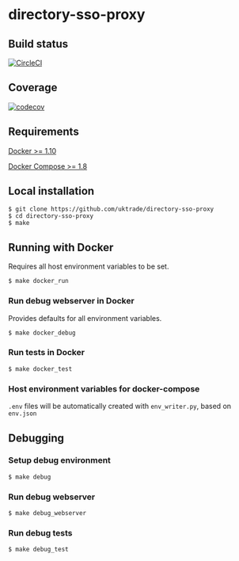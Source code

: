 # directory-sso-proxy

## Build status

[![CircleCI](https://circleci.com/gh/uktrade/directory-sso-proxy/tree/master.svg?style=svg)](https://circleci.com/gh/uktrade/directory-sso-proxy/tree/master)

## Coverage

[![codecov](https://codecov.io/gh/uktrade/directory-sso-proxy/branch/master/graph/badge.svg)](https://codecov.io/gh/uktrade/directory-sso-proxy)

## Requirements
[Docker >= 1.10](https://docs.docker.com/engine/installation/)

[Docker Compose >= 1.8](https://docs.docker.com/compose/install/)

## Local installation

    $ git clone https://github.com/uktrade/directory-sso-proxy
    $ cd directory-sso-proxy
    $ make

## Running with Docker
Requires all host environment variables to be set.

    $ make docker_run

### Run debug webserver in Docker
Provides defaults for all environment variables.

    $ make docker_debug

### Run tests in Docker

    $ make docker_test

### Host environment variables for docker-compose
``.env`` files will be automatically created with ``env_writer.py``, based on ``env.json``


## Debugging

### Setup debug environment

    $ make debug

### Run debug webserver

    $ make debug_webserver

### Run debug tests

    $ make debug_test
